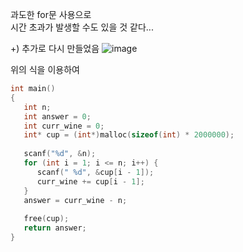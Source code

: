 과도한 for문 사용으로  
시간 초과가 발생할 수도 있을 것 같다...

+) 추가로 다시 만들었음
![image](https://user-images.githubusercontent.com/91876894/200901797-65c607f0-b11a-4291-9054-456437d3db19.png)

위의 식을 이용하여
```C
int main()
{
   int n;
   int answer = 0;
   int curr_wine = 0;
   int* cup = (int*)malloc(sizeof(int) * 2000000);
   
   scanf("%d", &n);
   for (int i = 1; i <= n; i++) {
      scanf(" %d", &cup[i - 1]);
      curr_wine += cup[i - 1];
   }
   answer = curr_wine - n;  
   
   free(cup);
   return answer;
}
```
